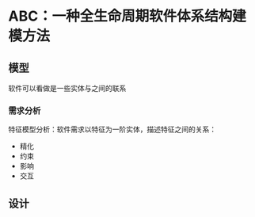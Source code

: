 # ABC：一种全生命周期软件体系结构建模方法

## 模型

软件可以看做是一些实体与之间的联系

### 需求分析
特征模型分析：软件需求以特征为一阶实体，描述特征之间的关系：
- 精化
- 约束
- 影响
- 交互

## 设计
